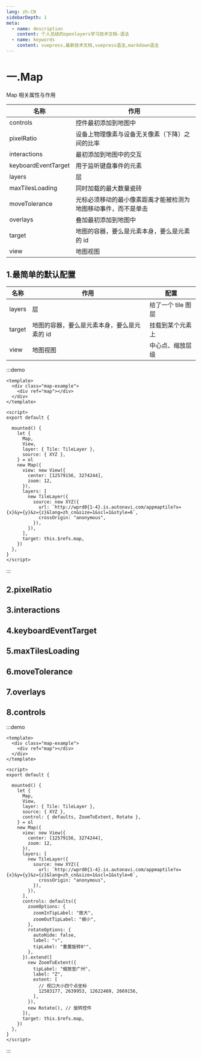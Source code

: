 ```yaml
---
lang: zh-CN
sidebarDepth: 1
meta:
  - name: description
    content: 个人总结的openlayers学习技术文档-语法
  - name: keywords
    content: vuepress,最新技术文档,vuepress语法,markdown语法
---
```


# 一.Map

Map 相关属性与作用

| 名称                | 作用                                                           |
| ------------------- | -------------------------------------------------------------- |
| controls            | 控件最初添加到地图中                                           |
| pixelRatio          | 设备上物理像素与设备无关像素（下降）之间的比率                 |
| interactions        | 最初添加到地图中的交互                                         |
| keyboardEventTarget | 用于监听键盘事件的元素                                         |
| layers              | 层                                                             |
| maxTilesLoading     | 同时加载的最大数量瓷砖                                         |
| moveTolerance       | 光标必须移动的最小像素距离才能被检测为地图移动事件，而不是单击 |
| overlays            | 叠加最初添加到地图中                                           |
| target              | 地图的容器，要么是元素本身，要么是元素的 id                    |
| view                | 地图视图                                                       |

## 1.最简单的默认配置

| 名称   | 作用                                        | 配置               |
| ------ | ------------------------------------------- | ------------------ |
| layers | 层                                          | 给了一个 tile 图层 |
| target | 地图的容器，要么是元素本身，要么是元素的 id | 挂载到某个元素上   |
| view   | 地图视图                                    | 中心点、缩放层级   |

:::demo

```vue
<template>
  <div class="map-example">
    <div ref="map"></div>
  </div>
</template>

<script>
export default {
  
  mounted() {
    let {
      Map,
      View,
      layer: { Tile: TileLayer },
      source: { XYZ },
    } = ol
    new Map({
      view: new View({
        center: [12579156, 3274244],
        zoom: 12,
      }),
      layers: [
        new TileLayer({
          source: new XYZ({
            url: `http://wprd0{1-4}.is.autonavi.com/appmaptile?x={x}&y={y}&z={z}&lang=zh_cn&size=1&scl=1&style=6`,
            crossOrigin: "anonymous",
          }),
        }),
      ],
      target: this.$refs.map,
    })
  },
}
</script>
```

:::

## 2.pixelRatio

## 3.interactions

## 4.keyboardEventTarget

## 5.maxTilesLoading

## 6.moveTolerance

## 7.overlays


## 8.controls

:::demo

```vue
<template>
  <div class="map-example">
    <div ref="map"></div>
  </div>
</template>

<script>
export default {
  
  mounted() {
    let {
      Map,
      View,
      layer: { Tile: TileLayer },
      source: { XYZ },
      control: { defaults, ZoomToExtent, Rotate },
    } = ol
    new Map({
      view: new View({
        center: [12579156, 3274244],
        zoom: 12,
      }),
      layers: [
        new TileLayer({
          source: new XYZ({
            url: `http://wprd0{1-4}.is.autonavi.com/appmaptile?x={x}&y={y}&z={z}&lang=zh_cn&size=1&scl=1&style=6`,
            crossOrigin: "anonymous",
          }),
        }),
      ],
      controls: defaults({
        zoomOptions: {
          zoomInTipLabel: "放大",
          zoomOutTipLabel: "缩小",
        },
        rotateOptions: {
          autoHide: false,
          label: "↑",
          tipLabel: "重置旋转0°",
        },
      }).extend([
        new ZoomToExtent({
          tipLabel: "缩放至广州",
          label: "Z",
          extent: [
            // 视口大小四个点坐标
            12583177, 2639953, 12622469, 2669156,
          ],
        }),
        new Rotate(), // 旋转控件
      ]),
      target: this.$refs.map,
    })
  },
}
</script>
```

:::